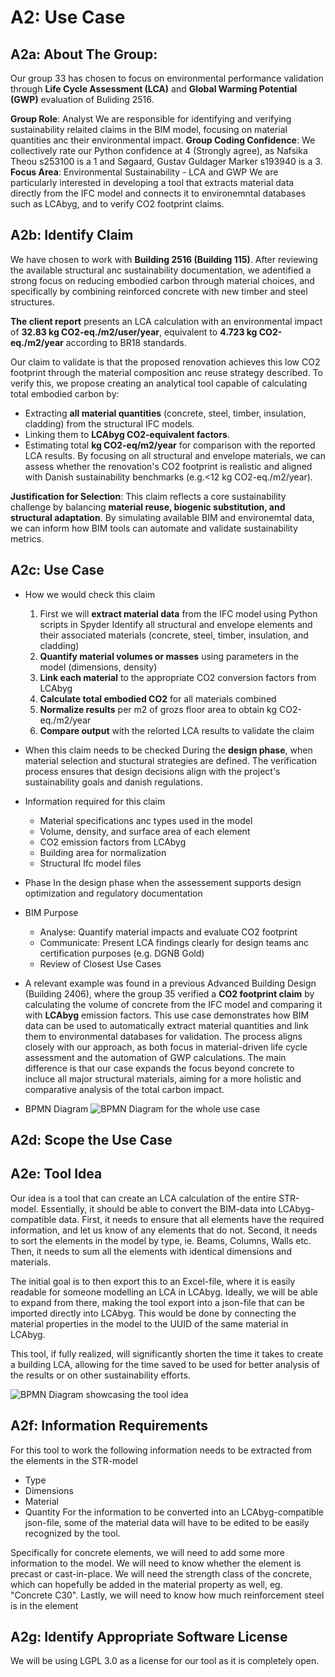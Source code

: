 # A2: Use Case

## A2a: About The Group: 
Our group 33 has chosen to focus on environmental performance validation through **Life Cycle Assessment (LCA)** and **Global Warming Potential (GWP)** evaluation of Buliding 2516.

**Group Role**: Analyst We are responsible for identifying and verifying sustainability relaited claims in the BIM model, focusing on material quantities anc their environmental impact. 
**Group Coding Confidence**: We collectively rate our Python confidence at 4 (Strongly agree), as Nafsika Theou s253100 is a 1 and Søgaard, Gustav Guldager Marker s193940 is a 3. 
**Focus Area**: Environmental Sustainability - LCA and GWP We are particularly interested in developing a tool that extracts material data directly from the IFC model and connects it to environemntal databases such as LCAbyg, and to verify CO2 footprint claims.

## A2b: Identify Claim
We have chosen to work with **Building 2516 (Building 115)**. After reviewing the available structural anc sustainability documentation, we adentified a strong focus on reducing embodied carbon through material choices, and specifically by combining reinforced concrete with new timber and steel structures.

**The client report** presents an LCA calculation with an environmental impact of **32.83 kg CO2-eq./m2/user/year**, equivalent to **4.723 kg CO2-eq./m2/year** according to BR18 standards.

Our claim to validate is that the proposed renovation achieves this low CO2 footprint through the material composition anc reuse strategy described. To verify this, we propose creating an analytical tool capable of calculating total embodied carbon by:
* Extracting **all material quantities** (concrete, steel, timber, insulation, cladding) from the structural IFC models.
* Linking them to **LCAbyg CO2-equivalent factors**.
* Estimating total **kg CO2-eq/m2/year** for comparison with the reported LCA results.
By focusing on all structural and envelope materials, we can assess whether the renovation's CO2 footprint is realistic and aligned with Danish sustainability benchmarks (e.g.<12 kg CO2-eq./m2/year).

**Justification for Selection**: This claim reflects a core sustainability challenge by balancing **material reuse, biogenic substitution, and structural adaptation**. By simulating available BIM and environemtal data, we can inform how BIM tools can automate and validate sustainability metrics.

## A2c: Use Case
* How we would check this claim
  1. First we will **extract material data** from the IFC model using Python scripts in Spyder
  Identify all structural and envelope elements and their associated materials (concrete, steel, timber, insulation, and cladding)
  2. **Quantify material volumes or masses** using parameters in the model (dimensions, density)
  3. **Link each material** to the appropriate CO2 conversion factors from LCAbyg
  4. **Calculate total embodied CO2** for all materials combined
  5. **Normalize results** per m2 of grozs floor area to obtain kg CO2-eq./m2/year
  6. **Compare output** with the relorted LCA results to validate the claim
* When this claim needs to be checked
During the **design phase**, when material selection and stuctural strategies are defined. The verification process ensures that design decisions align with the project's sustainability goals and danish regulations.
* Information required for this claim
  * Material specifications anc types used in the model
  * Volume, density, and surface area of each element
  * CO2 emission factors from LCAbyg
  * Building area for normalization
  * Structural Ifc model files
* Phase
In the design phase when the assessement supports design optimization and regulatory documentation
* BIM Purpose
  * Analyse: Quantify material impacts and evaluate CO2 footprint
  * Communicate: Present LCA findings clearly for design teams anc certification purposes (e.g. DGNB Gold)
  * Review of Closest Use Cases
* A relevant example was found in a previous Advanced Building Design (Building 2406), where the group 35 verified a **CO2 footprint claim** by calculating the volume of concrete from the IFC model and comparing it with **LCAbyg** emission factors.
This use case demonstrates how BIM data can be used to automatically extract material quantities and link them to environmental databases for validation.
The process aligns closely with our approach, as both focus in material-driven life cycle assessment and the automation of GWP calculations.
The main difference is that our case expands the focus beyond concrete to incluce all major structural materials, aiming for a more holistic and comparative analysis of the total carbon impact.

* BPMN Diagram
![BPMN Diagram for the whole use case](https://github.com/GustavS193940/BIManalyst_33_Sustainability/main/A2/IMG/UseCase.svg)

## A2d: Scope the Use Case

## A2e: Tool Idea
Our idea is a tool that can create an LCA calculation of the entire STR-model.
Essentially, it should be able to convert the BIM-data into LCAbyg-compatible data.
First, it needs to ensure that all elements have the required information, and let us know of any elements that do not.
Second, it needs to sort the elements in the model by type, ie. Beams, Columns, Walls etc.
Then, it needs to sum all the elements with identical dimensions and materials.

The initial goal is to then export this to an Excel-file, where it is easily readable for someone modelling an LCA in LCAbyg.
Ideally, we will be able to expand from there, making the tool export into a json-file that can be imported directly into LCAbyg.
This would be done by connecting the material properties in the model to the UUID of the same material in LCAbyg.

This tool, if fully realized, will significantly shorten the time it takes to create a building LCA, allowing for the time saved to be used for better analysis of the results or on other sustainability efforts.

![BPMN Diagram showcasing the tool idea](https://github.com/GustavS193940/BIManalyst_33_Sustainability/main/A2/IMG/ToolIdea.svg)

## A2f: Information Requirements
For this tool to work the following information needs to be extracted from the elements in the STR-model
- Type
- Dimensions
- Material
- Quantity
For the information to be converted into an LCAbyg-compatible json-file, some of the material data will have to be edited to be easily recognized by the tool.

Specifically for concrete elements, we will need to add some more information to the model.
We will need to know whether the element is precast or cast-in-place.
We will need the strength class of the concrete, which can hopefully be added in the material property as well, eg. "Concrete C30".
Lastly, we will need to know how much reinforcement steel is in the element

## A2g: Identify Appropriate Software License
We will be using LGPL 3.0 as a license for our tool as it is completely open.
